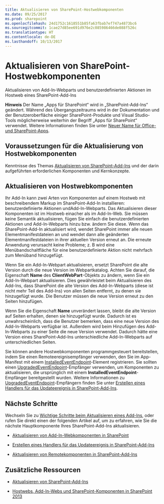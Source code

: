 ```yaml
---
title: Aktualisieren von SharePoint-Hostwebkomponenten
ms.date: 09/25/2017
ms.prod: sharepoint
ms.openlocfilehash: 24d1752c1618551b85fa63fbab7ef747a4873bc6
ms.sourcegitcommit: 1cae27d85ee691d976e2c085986466de088f526c
ms.translationtype: HT
ms.contentlocale: de-DE
ms.lasthandoff: 10/13/2017
---
```

# <a name="update-host-web-components-in-sharepoint"></a>Aktualisieren von SharePoint-Hostwebkomponenten
Aktualisieren von Add-In-Webparts und benutzerdefinierten Aktionen im Hostweb eines SharePoint-Add-Ins
 

 **Hinweis** Der Name „Apps für SharePoint“ wird in „SharePoint-Add-Ins“ geändert. Während des Übergangszeitraums wird in der Dokumentation und der Benutzeroberfläche einiger SharePoint-Produkte und Visual Studio-Tools möglicherweise weiterhin der Begriff „Apps für SharePoint“ verwendet. Weitere Informationen finden Sie unter [Neuer Name für Office- und SharePoint-Apps](new-name-for-apps-for-sharepoint.md#bk_newname).
 


## <a name="prerequisites-for-updating-host-web-components"></a>Voraussetzungen für die Aktualisierung von Hostwebkomponenten
<a name="Prerequisites"> </a>

Kenntnisse des Themas [Aktualisieren von SharePoint-Add-Ins](update-sharepoint-add-ins.md) und der darin aufgeführten erforderlichen Komponenten und Kernkonzepte.
 

 

## <a name="update-host-web-components"></a>Aktualisieren von Hostwebkomponenten
<a name="UpdateHostWeb"> </a>

Ihr Add-In kann zwei Arten von Komponenten auf einem Hostweb mit beschreibendem Markup im SharePoint-Add-In installieren: benutzerdefinierte Aktionen undAdd-In-Webparts. Das Aktualisieren dieser Komponenten ist im Hostweb einacher als im Add-In-Web. Sie müssen keine Semantik aktualisieren, fügen Sie einfach die benutzerdefinierten Aktionen und Add-In-Webparts hinzu bzw. ändern Sie diese. Wenn das SharePoint-Add-In aktualisiert wird, wendet SharePoint immer alle neuen Elementmanifestdateien an und wendet dann alle geänderten Elementmanifestdateien in ihrer aktuellen Version erneut an. Die erneute Anwendung verursacht keine Probleme; z. B wird eine Menübandschaltfläche für eine benutzerdefinierte Aktion nicht mehrfach zum Menüband hinzugefügt.
 

 
Wenn Sie ein Add-In-Webpart aktualisieren, ersetzt SharePoint die alte Version durch die neue Version im Webpartkatalog. Achten Sie darauf, die Eigenschaft **Name** des **ClientWebPart**-Objekts zu ändern, wenn Sie ein Add-In-Webpart aktualisieren. Dies gewährleistet beim Aktualisieren des Add-Ins, dass SharePoint die alte Version des Add-In-Webparts (diese ist nicht mehr Teil des Add-Ins) von allen Seiten entfernt, zu denen sie hinzugefügt wurde. Die Benutzer müssen die neue Version erneut zu den Seiten hinzufügen.
 

 
Wenn Sie die Eigenschaft **Name** unverändert lassen, bleibt die alte Version auf Seiten erhalten, denen sie hinzugefügt wurde. Dadurch ist es unwahrscheinlich, dass die Benutzer bemerken, dass eine neue Version des Add-In-Webparts verfügbar ist. Außerdem wird beim Hinzufügen des Add-In-Webparts zu einer Seite die neue Version verwendet. Dadurch hätte eine Version eines SharePoint-Add-Ins unterschiedliche Add-In-Webparts auf unterschiedlichen Seiten.
 

 
Sie können andere Hostwebkomponenten programmgesteuert bereitstellen, indem Sie einen Remoteereignisempfänger verwenden, den Sie im App-Manifest mit einem  [InstalledEventEndpoint](http://msdn.microsoft.com/library/af9f83d8-8325-3ede-d7b0-bb82c0445eb9%28Office.15%29.aspx)-Element registrieren. Sie sollten einen  [UpgradedEventEndpoint](http://msdn.microsoft.com/library/09a93d44-d295-47bb-f91c-d243178b0f53%28Office.15%29.aspx)-Empfänger verwenden, um Komponenten zu aktualisieren, die ursprünglich mit einem **InstalledEventEndpoint**-Empfänger bereitgestellt wurden. Weitere Informationen zu  [UpgradedEventEndpoint](http://msdn.microsoft.com/library/09a93d44-d295-47bb-f91c-d243178b0f53%28Office.15%29.aspx)-Empfängern finden Sie unter  [Erstellen eines Handlers für das Updateereignis in SharePoint-Add-Ins](create-a-handler-for-the-update-event-in-sharepoint-add-ins.md).
 

 

## <a name="next-steps"></a>Nächste Schritte
<a name="Next"> </a>

Wechseln Sie zu  [Wichtige Schritte beim Aktualisieren eines Add-Ins](update-sharepoint-add-ins.md#MajorAppUpgradeSteps), oder rufen Sie direkt einen der folgenden Artikel auf, um zu erfahren, wie Sie die nächste Hauptkomponente Ihres SharePoint-Add-Ins aktualisieren.
 

 

-  [Aktualisieren von Add-In-Webkomponenten in SharePoint](update-add-in-web-components-in-sharepoint.md)
    
 
-  [Erstellen eines Handlers für das Updateereignis in SharePoint-Add-Ins](create-a-handler-for-the-update-event-in-sharepoint-add-ins.md)
    
 
-  [Aktualisieren von Remotekomponenten in SharePoint-Add-Ins](update-remote-components-in-sharepoint-add-ins.md)
    
 

## <a name="additional-resources"></a>Zusätzliche Ressourcen
<a name="bk_addresources"> </a>


-  [Aktualisieren von SharePoint-Add-Ins](update-sharepoint-add-ins.md)
    
 
-  [Hostwebs, Add-In-Webs und SharePoint-Komponenten in SharePoint 2013](host-webs-add-in-webs-and-sharepoint-components-in-sharepoint.md)
    
 

